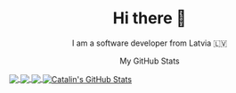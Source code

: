 <h1 align="center"> Hi there 👋</h1>
<p align="center">I am a software developer from Latvia 🇱🇻</p>

<p align="center">My GitHub Stats</p>

<a href="https://github.com/mrzalais/mrzalais">
  <img align="center" src="https://github-readme-stats.vercel.app/api/pin/?username=mrzalais&repo=github-readme-stats&theme=tokyonight" />
</a>

<a href="https://github.com/mrzalais/mrzalais">
  <img align="center" src="https://github-readme-stats.vercel.app/api/pin/?username=mrzalais />
</a>


<a href="https://github.com/natterstefan/natterstefan">
  <img align="center" src="https://github-readme-stats.vercel.app/api/top-langs/?username=natterstefan&hide=java,html&title_color=ffffff&text_color=c9cacc&icon_color=2bbc8a&bg_color=1d1f21" />
</a>

<a href="https://github.com/natterstefan/natterstefan">
  <img align="center" src="https://github-readme-stats.vercel.app/api?username=natterstefan&show_icons=true&line_height=27&count_private=true&title_color=ffffff&text_color=c9cacc&icon_color=2bbc8a&bg_color=1d1f21" alt="Catalin's GitHub Stats" />
</a>
